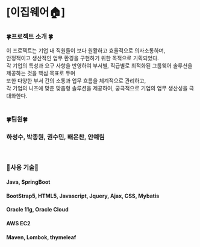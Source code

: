 [이집웨어🏠]
=============

### 🍀프로젝트 소개 🍀

이 프로젝트는 기업 내 직원들이 보다 원활하고 효율적으로 의사소통하며,  
안정적이고 생산적인 업무 환경을 구현하기 위한 목적으로 기획되었다.  
각 기업의 특성과 요구 사항을 반영하여 부서별, 직급별로 최적화된 그룹웨어 솔루션을 제공하는 것을 핵심 목표로 두며  
또한 다양한 부서 간의 소통과 업무 흐름을 체계적으로 관리하고,<br>
각 기업의 니즈에 맞춘 맞춤형 솔루션을 제공하여, 궁극적으로 기업의 업무 생산성을 극대화한다.  
<br>

### 🍀팀원🍀
### 하성수, 박종원, 권수민, 배은찬, 안예림

<br>

### 🌈사용 기술🌈
  
#### Java, SpringBoot<br>
#### BootStrap5, HTML5, Javascript, Jquery, Ajax, CSS, Mybatis <br>
#### Oracle 11g, Oracle Cloud<br>
#### AWS EC2<br>
#### Maven, Lombok, thymeleaf<br>








  

